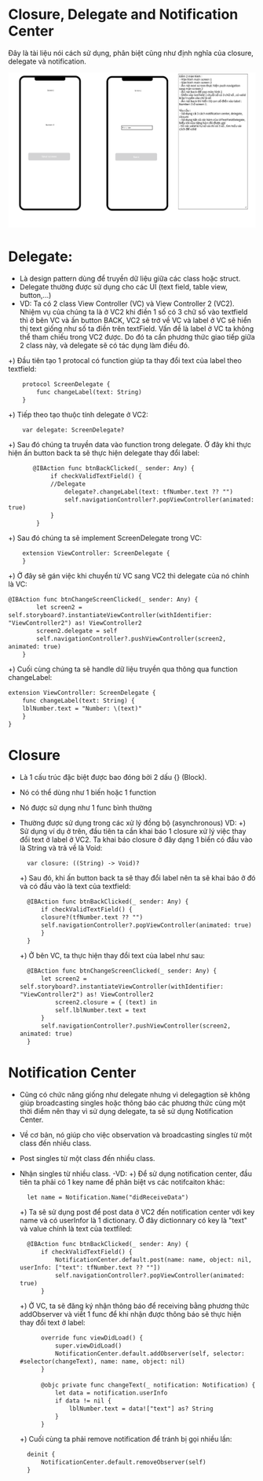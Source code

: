 # Closure, Delegate and Notification Center

Đây là tài liệu nói cách sử dụng, phân biệt cũng như định nghĩa của closure, delegate và notification.

![](images/DemoDCN.png)

# Delegate: 
-  Là design pattern dùng để truyền dữ liệu giữa các class hoặc struct. 
- Delegate thường được sử dụng cho các UI (text field, table view, button,...)
- VD: Ta có 2 class View Controller (VC) và View Controller 2 (VC2). Nhiệm vụ của chúng ta là ở VC2 khi điền 1 số có 3 chữ số vào textfield thì ở bên VC và ấn button BACK, VC2 sẽ trở về VC và label ở VC sẽ hiển thị text giống như số ta điền trên textField. Vấn đề là label ở VC ta không thể tham chiếu trong VC2 được. Do đó ta cần phương thức giao tiếp giữa 2 class này, và delegate sẽ có tác dụng làm điều đó.

+) Đầu tiên tạo 1 protocal có function giúp ta thay đổi text của label theo textfield:
        
        protocol ScreenDelegate {
            func changeLabel(text: String)
        }
        
+) Tiếp theo tạo thuộc tính delegate ở VC2:
        
        var delegate: ScreenDelegate?
        
+) Sau đó chúng ta truyền data vào function trong delegate. Ở đây khi thực hiện ấn button back ta sẽ thực hiện delegate thay đổi label:
        
           @IBAction func btnBackClicked(_ sender: Any) {
                if checkValidTextField() {
                //Delegate
                    delegate?.changeLabel(text: tfNumber.text ?? "")
                    self.navigationController?.popViewController(animated: true)
                }
            }

+) Sau đó chúng ta sẽ implement ScreenDelegate trong VC: 

        extension ViewController: ScreenDelegate {
        }

+) Ở đây sẽ gán việc khi chuyển từ VC sang VC2 thì delegate của nó chính là VC:

    @IBAction func btnChangeScreenClicked(_ sender: Any) {
            let screen2 = self.storyboard?.instantiateViewController(withIdentifier: "ViewController2") as! ViewController2
            screen2.delegate = self
            self.navigationController?.pushViewController(screen2, animated: true)
        }

+) Cuối cùng chúng ta sẽ handle dữ liệu truyền qua thông qua function changeLabel: 

    extension ViewController: ScreenDelegate {
        func changeLabel(text: String) {
        lblNumber.text = "Number: \(text)"
        }
    }
    
    
# Closure 
- Là 1 cấu trúc đặc biệt được bao đóng bởi 2 dấu {} (Block). 
- Nó có thể dùng như 1 biến hoặc 1 function
- Nó được sử dụng như 1 func bình thường
- Thường được sử dụng trong các xử lý đồng bộ (asynchronous)
VD: 
    +) Sử dụng ví dụ ở trên, đầu tiên ta cần khai báo 1 closure xử lý việc thay đổi text ở label ở VC2. Ta khai báo closure ở đây dạng 1 biến có đầu vào là String và trả về là Void:

        var closure: ((String) -> Void)?

    +) Sau đó, khi ấn button back ta sẽ thay đổi label nên ta sẽ khai báo ở đó và có đầu vào là text của textfield:
        
        @IBAction func btnBackClicked(_ sender: Any) {
            if checkValidTextField() {
            closure?(tfNumber.text ?? "")
            self.navigationController?.popViewController(animated: true)
            }
        }

    +) Ở bên VC, ta thực hiện thay đổi text của label như sau:

        @IBAction func btnChangeScreenClicked(_ sender: Any) {
            let screen2 = self.storyboard?.instantiateViewController(withIdentifier: "ViewController2") as! ViewController2
                screen2.closure = { (text) in
                self.lblNumber.text = text
            }
            self.navigationController?.pushViewController(screen2, animated: true)
        }

# Notification Center
- Cũng có chức năng giống như delegate nhưng vì delegagtion sẽ không giúp broadcasting singles hoặc thông báo các phương thức cùng một thời điểm nên thay vì sử dụng delegate, ta sẽ sử dụng Notification Center.
- Về cơ bản, nó giúp cho việc observation và broadcasting singles từ một class đến nhiều class.
- Post singles từ một class đến nhiều class.
- Nhận singles từ nhiều class.
-VD: 
    +) Để sử dụng notification center, đầu tiên ta phải có 1 key name để phân biệt vs các notifcaiton khác: 
        
        let name = Notification.Name("didReceiveData")
        
    +) Ta sẽ sử dụng post để post data ở VC2 đến notification center với key name và có userInfor là 1 dictionary. Ở đây dictionnary có key là "text" và value chính là text của textfiled:
    
        @IBAction func btnBackClicked(_ sender: Any) {
            if checkValidTextField() {
                NotificationCenter.default.post(name: name, object: nil, userInfo: ["text": tfNumber.text ?? ""])
                self.navigationController?.popViewController(animated: true)
            }
                
    +) Ở VC, ta sẽ đăng ký nhận thông báo để receiving bằng phương thức addObserver và viết 1 func để khi nhận được thông báo sẽ thực hiện thay đổi text ở label:
    
            override func viewDidLoad() {
                super.viewDidLoad()
                NotificationCenter.default.addObserver(self, selector: #selector(changeText), name: name, object: nil)
            }

            @objc private func changeText(_ notification: Notification) {
                let data = notification.userInfo
                if data != nil {
                    lblNumber.text = data!["text"] as? String
                }
            }
            
    +) Cuối cùng ta phải remove notification để tránh bị gọi nhiều lần:
    
        deinit {
            NotificationCenter.default.removeObserver(self)
        }
